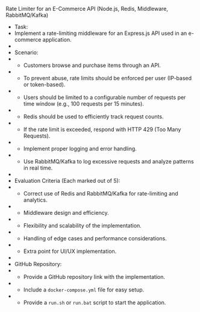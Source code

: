Rate Limiter for an E-Commerce API (Node.js, Redis, Middleware, RabbitMQ/Kafka)


 * Task:
 * Implement a rate-limiting middleware for an Express.js API used in an e-commerce application.
 * 
 * Scenario:
 * - Customers browse and purchase items through an API.
 * - To prevent abuse, rate limits should be enforced per user (IP-based or token-based).
 * - Users should be limited to a configurable number of requests per time window (e.g., 100 requests per 15 minutes).
 * - Redis should be used to efficiently track request counts.
 * - If the rate limit is exceeded, respond with HTTP 429 (Too Many Requests).
 * - Implement proper logging and error handling.
 * - Use RabbitMQ/Kafka to log excessive requests and analyze patterns in real time.
 * 
 * Evaluation Criteria (Each marked out of 5):
 * - Correct use of Redis and RabbitMQ/Kafka for rate-limiting and analytics.
 * - Middleware design and efficiency.
 * - Flexibility and scalability of the implementation.
 * - Handling of edge cases and performance considerations.
 * - Extra point for UI/UX implementation.
 * 
 * GitHub Repository:
 * - Provide a GitHub repository link with the implementation.
 * - Include a `docker-compose.yml` file for easy setup.
 * - Provide a `run.sh` or `run.bat` script to start the application.
 
